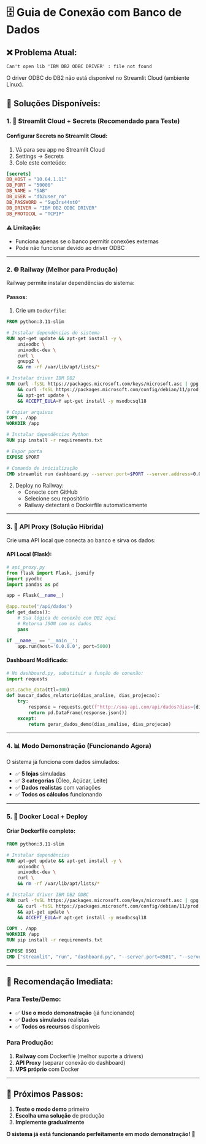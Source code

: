 # 🗄️ Guia de Conexão com Banco de Dados

## ❌ **Problema Atual:**
```
Can't open lib 'IBM DB2 ODBC DRIVER' : file not found
```

O driver ODBC do DB2 não está disponível no Streamlit Cloud (ambiente Linux).

## 🎯 **Soluções Disponíveis:**

### **1. 🚀 Streamlit Cloud + Secrets (Recomendado para Teste)**

#### **Configurar Secrets no Streamlit Cloud:**
1. Vá para seu app no Streamlit Cloud
2. Settings → Secrets
3. Cole este conteúdo:

```toml
[secrets]
DB_HOST = "10.64.1.11"
DB_PORT = "50000"
DB_NAME = "SAB"
DB_USER = "db2user_ro"
DB_PASSWORD = "Sup3rs44nt0"
DB_DRIVER = "IBM DB2 ODBC DRIVER"
DB_PROTOCOL = "TCPIP"
```

#### **⚠️ Limitação:**
- Funciona apenas se o banco permitir conexões externas
- Pode não funcionar devido ao driver ODBC

---

### **2. 🌐 Railway (Melhor para Produção)**

Railway permite instalar dependências do sistema:

#### **Passos:**
1. Crie um `Dockerfile`:
```dockerfile
FROM python:3.11-slim

# Instalar dependências do sistema
RUN apt-get update && apt-get install -y \
    unixodbc \
    unixodbc-dev \
    curl \
    gnupg2 \
    && rm -rf /var/lib/apt/lists/*

# Instalar driver IBM DB2
RUN curl -fsSL https://packages.microsoft.com/keys/microsoft.asc | gpg --dearmor -o /usr/share/keyrings/microsoft-prod.gpg \
    && curl -fsSL https://packages.microsoft.com/config/debian/11/prod.list | tee /etc/apt/sources.list.d/mssql-release.list \
    && apt-get update \
    && ACCEPT_EULA=Y apt-get install -y msodbcsql18

# Copiar arquivos
COPY . /app
WORKDIR /app

# Instalar dependências Python
RUN pip install -r requirements.txt

# Expor porta
EXPOSE $PORT

# Comando de inicialização
CMD streamlit run dashboard.py --server.port=$PORT --server.address=0.0.0.0
```

2. Deploy no Railway:
   - Conecte com GitHub
   - Selecione seu repositório
   - Railway detectará o Dockerfile automaticamente

---

### **3. 🔄 API Proxy (Solução Híbrida)**

Crie uma API local que conecta ao banco e sirva os dados:

#### **API Local (Flask):**
```python
# api_proxy.py
from flask import Flask, jsonify
import pyodbc
import pandas as pd

app = Flask(__name__)

@app.route('/api/dados')
def get_dados():
    # Sua lógica de conexão com DB2 aqui
    # Retorna JSON com os dados
    pass

if __name__ == '__main__':
    app.run(host='0.0.0.0', port=5000)
```

#### **Dashboard Modificado:**
```python
# No dashboard.py, substituir a função de conexão:
import requests

@st.cache_data(ttl=300)
def buscar_dados_relatorio(dias_analise, dias_projecao):
    try:
        response = requests.get(f"http://sua-api.com/api/dados?dias={dias_analise}")
        return pd.DataFrame(response.json())
    except:
        return gerar_dados_demo(dias_analise, dias_projecao)
```

---

### **4. 📊 Modo Demonstração (Funcionando Agora)**

O sistema já funciona com dados simulados:
- ✅ **5 lojas** simuladas
- ✅ **3 categorias** (Óleo, Açúcar, Leite)  
- ✅ **Dados realistas** com variações
- ✅ **Todos os cálculos** funcionando

---

### **5. 🔧 Docker Local + Deploy**

#### **Criar Dockerfile completo:**
```dockerfile
FROM python:3.11-slim

# Instalar dependências
RUN apt-get update && apt-get install -y \
    unixodbc \
    unixodbc-dev \
    curl \
    && rm -rf /var/lib/apt/lists/*

# Instalar driver IBM DB2 ODBC
RUN curl -fsSL https://packages.microsoft.com/keys/microsoft.asc | gpg --dearmor -o /usr/share/keyrings/microsoft-prod.gpg \
    && curl -fsSL https://packages.microsoft.com/config/debian/11/prod.list | tee /etc/apt/sources.list.d/mssql-release.list \
    && apt-get update \
    && ACCEPT_EULA=Y apt-get install -y msodbcsql18

COPY . /app
WORKDIR /app
RUN pip install -r requirements.txt

EXPOSE 8501
CMD ["streamlit", "run", "dashboard.py", "--server.port=8501", "--server.address=0.0.0.0"]
```

---

## 🎯 **Recomendação Imediata:**

### **Para Teste/Demo:**
- ✅ **Use o modo demonstração** (já funcionando)
- ✅ **Dados simulados** realistas
- ✅ **Todos os recursos** disponíveis

### **Para Produção:**
1. **Railway** com Dockerfile (melhor suporte a drivers)
2. **API Proxy** (separar conexão do dashboard)
3. **VPS próprio** com Docker

---

## 🚀 **Próximos Passos:**

1. **Teste o modo demo** primeiro
2. **Escolha uma solução** de produção
3. **Implemente gradualmente**

**O sistema já está funcionando perfeitamente em modo demonstração!** 🎉
